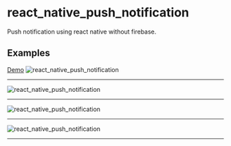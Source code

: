 # react_native_push_notification
Push notification using react native without firebase.


## Examples

<a href="https://expo.io/@ankushj/react_native_push_notification">Demo</a>
![react_native_push_notification](https://github.com/LazyBruceWayne/react_native_push_notification/blob/master/1.jpeg)
<hr>

![react_native_push_notification](https://github.com/LazyBruceWayne/react_native_push_notification/blob/master/2.jpeg)
<hr>

![react_native_push_notification](https://github.com/LazyBruceWayne/react_native_push_notification/blob/master/3.jpeg)
<hr>

![react_native_push_notification](https://github.com/LazyBruceWayne/react_native_push_notification/blob/master/4.jpeg)
<hr>
